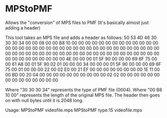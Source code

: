 # MPStoPMF
Allows the "conversion" of MPS files to PMF (It's basically almost just adding a header)

This tool takes an MPS file and adds a header as follows:
50 53 4D 46 30 30 30 34 00 00 08 00 00 B8 10 00 
00 00 00 00 00 00 00 00 00 00 00 00 00 00 00 00 
00 00 00 00 00 00 00 00 00 00 00 00 00 00 00 00 
00 00 00 00 00 00 00 00 00 00 00 00 00 00 00 00 
00 00 00 00 00 00 00 00 00 00 00 00 00 00 00 00 
00 00 00 4E 00 00 00 01 5F 90 00 00 00 69 6F 75 
00 00 61 A8 00 01 5F 90 02 01 00 00 00 34 00 00 
00 01 5F 90 00 00 00 69 6F 75 00 01 00 00 00 22 
00 02 E0 00 21 EF 00 00 00 00 00 00 00 00 1E 11 
00 00 BD 00 20 04 00 00 00 00 00 00 00 00 00 00 
02 02 00 00 00 00 00 00 00 00 00 00 00 00 00 00

Where "30 30 30 34" represents the type of PMF file (0004).
Where "00 B8 10 00" represents the length of the original MPS file.
The header then goes on with null bytes until it is 2048 long.

Usage:
MPStoPMF videofile.mps
MPStoPMF type:15 videofile.mps
